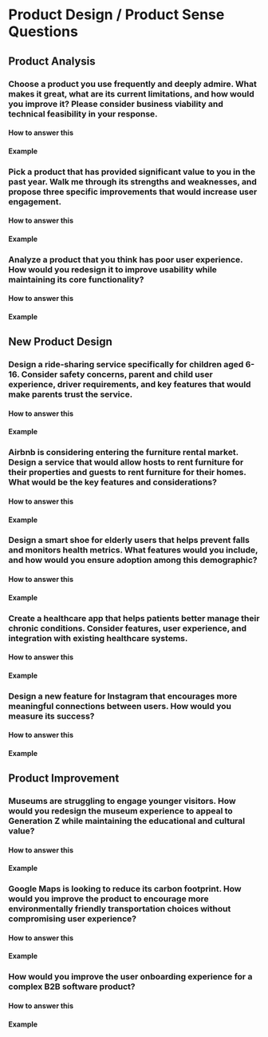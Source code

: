 # Product Design / Product Sense Questions

## Product Analysis
### Choose a product you use frequently and deeply admire. What makes it great, what are its current limitations, and how would you improve it? Please consider business viability and technical feasibility in your response.
#### How to answer this
#### Example

### Pick a product that has provided significant value to you in the past year. Walk me through its strengths and weaknesses, and propose three specific improvements that would increase user engagement.
#### How to answer this
#### Example

### Analyze a product that you think has poor user experience. How would you redesign it to improve usability while maintaining its core functionality?
#### How to answer this
#### Example

## New Product Design
### Design a ride-sharing service specifically for children aged 6-16. Consider safety concerns, parent and child user experience, driver requirements, and key features that would make parents trust the service.
#### How to answer this
#### Example

### Airbnb is considering entering the furniture rental market. Design a service that would allow hosts to rent furniture for their properties and guests to rent furniture for their homes. What would be the key features and considerations?
#### How to answer this
#### Example

### Design a smart shoe for elderly users that helps prevent falls and monitors health metrics. What features would you include, and how would you ensure adoption among this demographic?
#### How to answer this
#### Example

### Create a healthcare app that helps patients better manage their chronic conditions. Consider features, user experience, and integration with existing healthcare systems.
#### How to answer this
#### Example

### Design a new feature for Instagram that encourages more meaningful connections between users. How would you measure its success?
#### How to answer this
#### Example

## Product Improvement
### Museums are struggling to engage younger visitors. How would you redesign the museum experience to appeal to Generation Z while maintaining the educational and cultural value?
#### How to answer this
#### Example

### Google Maps is looking to reduce its carbon footprint. How would you improve the product to encourage more environmentally friendly transportation choices without compromising user experience?
#### How to answer this
#### Example

### How would you improve the user onboarding experience for a complex B2B software product?
#### How to answer this
#### Example 